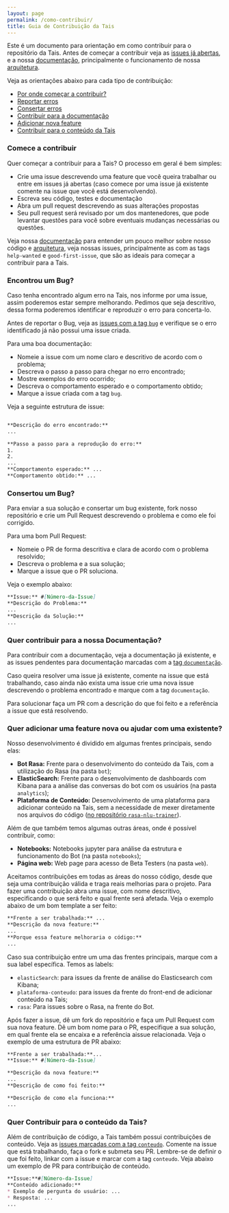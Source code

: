 ```yaml
---
layout: page
permalink: /como-contribuir/
title: Guia de Contribuição da Tais
---
```


Este é um documento para orientação em como contribuir para o repositório da Tais. Antes de começar a contribuir veja as [issues já abertas](http://github.com/lappis-unb/tais/issues), e a nossa [documentação](http://lappis-unb.github.io/tais/), principalmente o funcionamento de nossa [arquitetura](http://lappis-unb.github.io/tais/).

Veja as orientações abaixo para cada tipo de contribuição:
* [Por onde começar a contribuir?](#comece-a-contribuir)
* [Reportar erros](#encontrou-um-bug)
* [Consertar erros](#concertou-um-bug)
* [Contribuir para a documentação](#quer-contribuir-para-a-nossa-documentação)
* [Adicionar nova feature](#quer-adicionar-uma-feature-nova-ou-ajudar-com-uma-existente)
* [Contribuir para o conteúdo da Tais](#quer-contribuir-para-o-conteúdo-da-tais)

### Comece a contribuir
Quer começar a contribuir para a Tais? O processo em geral é bem simples:

- Crie uma issue descrevendo uma feature  que você queira trabalhar ou entre em issues já abertas (caso comece por uma issue já existente comente na issue que você está desenvolvendo).
- Escreva seu código, testes e documentação 
- Abra um pull request descrevendo as suas alterações propostas 
- Seu pull request será revisado por um dos mantenedores, que pode levantar questões para você sobre eventuais mudanças necessárias ou questões.

Veja nossa [documentação](http://lappis-unb.github.io/tais) para entender um pouco melhor sobre nosso código e [arquitetura](http://lappis-unb.github.io/tais/arquitetura), veja nossas issues, principalmente as com as tags `help-wanted` e `good-first-issue`, que são as ideais para começar a contribuir para a Tais.


### Encontrou um Bug?
Caso tenha encontrado algum erro na Tais, nos informe por uma issue, assim poderemos estar sempre melhorando. Pedimos que seja descritivo, dessa forma poderemos identificar e reproduzir o erro para concerta-lo.

Antes de reportar o Bug, veja as [issues com a tag `bug`](https://github.com/lappis-unb/tais/labels/bug) e verifique se o erro identificado já não possui uma issue criada.

Para uma boa documentação:
* Nomeie a issue com um nome claro e descritivo de acordo com o problema;
* Descreva o passo a passo para chegar no erro encontrado;
* Mostre exemplos do erro ocorrido;
* Descreva o comportamento esperado e o comportamento obtido;
* Marque a issue criada com a tag `bug`.

Veja a seguinte estrutura de issue:

``` markdown

**Descrição do erro encontrado:**
...

**Passo a passo para a reprodução do erro:**
1.
2.
...
**Comportamento esperado:** ...
**Comportamento obtido:** ...
```

### Consertou um Bug?
Para enviar a sua solução e consertar um bug existente, fork nosso repositório e crie um Pull Request descrevendo o problema e como ele foi corrigido.

Para uma bom Pull Request:
* Nomeie o PR de forma descritiva e clara de acordo com o problema resolvido;
* Descreva o problema e a sua solução;
* Marque a issue que o PR soluciona.

Veja o exemplo abaixo:

``` markdown
**Issue:** #[Número-da-Issue]
**Descrição do Problema:**
...
**Descrição da Solução:**
...
```

### Quer contribuir para a nossa Documentação?
Para contribuir com a documentação, veja a documentação já existente, e as issues pendentes para documentação marcadas com a [tag `documentação`](https://github.com/lappis-unb/tais/labels/documentação).

Caso queira resolver uma issue já existente, comente na issue que está trabalhando, caso ainda não exista uma issue crie uma nova issue descrevendo o problema encontrado e marque com a tag `documentação`.

Para solucionar faça um PR com a descrição do que foi feito e a referência a issue que está resolvendo.

### Quer adicionar uma feature nova ou ajudar com uma existente?

Nosso desenvolvimento é dividido em algumas frentes principais, sendo elas:
* **Bot Rasa:** Frente para o desenvolvimento do conteúdo da Tais, com a utilização do Rasa (na pasta `bot`);
* **ElasticSearch:** Frente para o desenvolvimento de dashboards com Kibana para a análise das conversas do bot com os usuários (na pasta `analytics`);
* **Plataforma de Conteúdo:** Desenvolvimento de uma plataforma para adicionar conteúdo na Tais, sem a necessidade de mexer diretamente nos arquivos do código ([no repositório `rasa-nlu-trainer`](https://github.com/lappis-unb/rasa-nlu-trainer)).

Além de que também temos algumas outras áreas, onde é possível contribuir, como:
* **Notebooks:** Notebooks jupyter para análise da estrutura e funcionamento do Bot (na pasta `notebooks`);
* **Página web:** Web page para acesso de Beta Testers (na pasta `web`).

Aceitamos contribuições em todas as áreas do nosso código, desde que seja uma contribuição válida e traga reais melhorias para o projeto. Para fazer uma contribuição abra uma issue, com nome descritivo, especificando o que será feito e qual frente será afetada. Veja o exemplo abaixo de um bom template a ser feito:

``` markdown
**Frente a ser trabalhada:** ...
**Descrição da nova feature:**
...
**Porque essa feature melhoraria o código:**
... 
```
Caso sua contribuição entre um uma das frentes principais, marque com a sua label específica. Temos as labels:
* `elasticSearch`: para issues da frente de análise do Elasticsearch com Kibana;
* `plataforma-conteudo`: para issues da frente do front-end de adicionar conteúdo na Tais;
* `rasa`: Para issues sobre o Rasa, na frente do Bot.

Após fazer a issue, dê um fork do repositório e faça um Pull Request com sua nova feature. Dê um bom nome para o PR, especifique a sua solução, em qual frente ela se encaixa e a referência aissue relacionada. Veja o exemplo de uma estrutura de PR abaixo:

``` markdown
**Frente a ser trabalhada:**...
**Issue:** #[Número-da-Issue]

**Descrição da nova feature:**
...
**Descrição de como foi feito:**

**Descrição de como ela funciona:**
...
```

### Quer Contribuir para o conteúdo da Tais?
Além de contribuição de código, a Tais também possui contribuições de conteúdo. Veja as [issues marcadas com a tag `conteudo`](https://github.com/lappis-unb/tais/labels/conteudo). Comente na issue que está trabalhando, faça o fork e submeta seu PR. Lembre-se de  definir o que foi feito, linkar com a issue e marcar com a tag `conteudo`. Veja abaixo um exemplo de PR para contribuição de conteúdo.

``` markdown
**Issue:**#[Número-da-Issue]
**Conteúdo adicionado:**
* Exemplo de pergunta do usuário: ...
* Resposta: ...
...

```